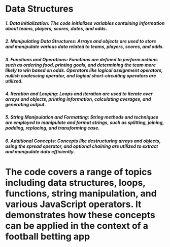 # Data Structures
##### 1. Data Initialization: The code initializes variables containing information about teams, players, scores, dates, and odds.
##### 2. Manipulating Data Structures: Arrays and objects are used to store and manipulate various data related to teams, players, scores, and odds.
##### 3. Functions and Operations: Functions are defined to perform actions such as ordering food, printing goals, and determining the team more likely to win based on odds. Operators like logical assignment operators, nullish coalescing operator, and logical short-circuiting operators are utilized.
##### 4. Iteration and Looping: Loops and iteration are used to iterate over arrays and objects, printing information, calculating averages, and generating output.
##### 5. String Manipulation and Formatting: String methods and techniques are employed to manipulate and format strings, such as splitting, joining, padding, replacing, and transforming case.
##### 6. Additional Concepts: Concepts like destructuring arrays and objects, using the spread operator, and optional chaining are utilized to extract and manipulate data efficiently.

# The code covers a range of topics including data structures, loops, functions, string manipulation, and various JavaScript operators. It demonstrates how these concepts can be applied in the context of a football betting app
